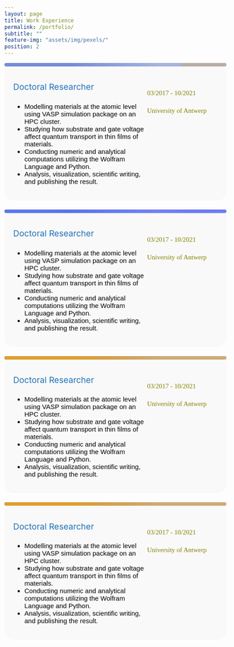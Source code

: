 ```yaml
---
layout: page
title: Work Experience
permalink: /portfolio/
subtitle: ""
feature-img: "assets/img/pexels/"
position: 2
---
```


<style>
    /* Reset default margin and padding */
    body {
        margin: 0;
        padding: 10px;
        background-image: url('assets/img/header/education.jpg');
        background-repeat: no-repeat;
        background-position: center center;
        background-size: cover; /* Ensure the background image covers the entire viewport */
    }

    .textbox {
    background-color: #f9f9f9; */
    border: 20px solid #ddd;
    border-radius: 20px;
    padding: 20px;
    margin-bottom: 20px;
    box-shadow: 0 2px 2px white;
    position: relative; /* Ensure relative positioning for absolute positioning of pseudo-element */
}

.textbox::before {
    content: "";
    position: absolute;
    top: 0;
    left: 0;
    width: 100%; /* Take up the full width of the box */
    height: 8px; /* Thickness of the strip */
    background: linear-gradient(to right, rgba(65, 105, 225, 0.8) 30%, rgba(65, 105, 225, 0.5) 70%); 
    border-radius: 20px 20px 20px 20px; /* Ensure rounded corners on the top */
}
    .textbox h3 {
        color: #333;
        font-size: 24px;
        margin-bottom: 10px;
    }

    .textbox p {
        color: #666;
        font-size: 16px;
        line-height: 1.6;
    }
</style>

<section>

<div class="textbox" style="display: flex;">
    <div class="main-content" style="flex: 1;">
        <div style="margin-left: 0em; margin-top: 0.1em; display: flex; align-items: center; margin-bottom: -15px;"> <p style="font-size: 19px; color: #2171b5; margin-right: 5px;">Doctoral Researcher</p>
        </div>
         <ul style="font-size: 15px; color: black; font-family: 'Avenir Next LT Pro', sans-serif;">
        <li>Modelling materials at the atomic level using VASP simulation package on an HPC cluster.</li>
        <li>Studying how substrate and gate voltage affect quantum transport in thin films of materials.</li>
        <li>Conducting numeric and analytical computations utilizing the Wolfram Language and Python.</li>
        <li>Analysis, visualization, scientific writing, and publishing the result.</li>
        </ul>
        <div style="::before; content: ''; position: absolute; top: 0; left: 0; width: 100%; height: 8px; background: linear-gradient(to right, rgba(255, 200, 100, 0.1) 80%, rgba(255, 165, 0, 0.3) 30%); 
        border-radius: 20px 20px 20px 20px;"> </div>
        </div>
   <div class="additional-column" style="background-color: #f9f9f9;  padding-top: 20px; width: 160px;height: 100px;">
   <p><span style="font-family: 'Avenir Next LT Pro'; font-size: 15px; color: gray;"> </span></p>
      <p><span style="font-family: 'Avenir Next LT Pro'; font-size: 15px; color: olive;">03/2017 - 10/2021</span></p>
    <p><span style="font-family: 'Avenir Next LT Pro'; font-size: 15px; color: olive;">University of Antwerp</span></p>
 </div>

</div>








<div class="textbox" style="display: flex;">
    <div class="main-content" style="flex: 1;">
        <div style="margin-left: 0em; margin-top: 0.1em; display: flex; align-items: center; margin-bottom: -15px;"> <p style="font-size: 19px; color: #2171b5; margin-right: 5px;">Doctoral Researcher</p>
        </div>
         <ul style="font-size: 15px; color: black; font-family: 'Avenir Next LT Pro', sans-serif;">
        <li>Modelling materials at the atomic level using VASP simulation package on an HPC cluster.</li>
        <li>Studying how substrate and gate voltage affect quantum transport in thin films of materials.</li>
        <li>Conducting numeric and analytical computations utilizing the Wolfram Language and Python.</li>
        <li>Analysis, visualization, scientific writing, and publishing the result.</li>
        </ul>
        <div style="::before; content: ''; position: absolute; top: 0; left: 0; width: 100%; height: 8px; background: linear-gradient(to right, rgba(0, 0, 255, 0.1) 20%, rgba(0, 0, 255, 0.3) 80%); border-radius: 20px 20px 20px 20px;"> </div>
        </div>
   <div class="additional-column" style="background-color: #f9f9f9;  padding-top: 20px; width: 160px;height: 100px;">
   <p><span style="font-family: 'Avenir Next LT Pro'; font-size: 15px; color: gray;"> </span></p>
      <p><span style="font-family: 'Avenir Next LT Pro'; font-size: 15px; color: olive;">03/2017 - 10/2021</span></p>
    <p><span style="font-family: 'Avenir Next LT Pro'; font-size: 15px; color: olive;">University of Antwerp</span></p>
 </div>

</div>


<div class="textbox" style="display: flex;">
    <div class="main-content" style="flex: 1;">
        <div style="margin-left: 0em; margin-top: 0.1em; display: flex; align-items: center; margin-bottom: -15px;"> <p style="font-size: 19px; color: #2171b5; margin-right: 5px;">Doctoral Researcher</p>
        </div>
         <ul style="font-size: 15px; color: black; font-family: 'Avenir Next LT Pro', sans-serif;">
        <li>Modelling materials at the atomic level using VASP simulation package on an HPC cluster.</li>
        <li>Studying how substrate and gate voltage affect quantum transport in thin films of materials.</li>
        <li>Conducting numeric and analytical computations utilizing the Wolfram Language and Python.</li>
        <li>Analysis, visualization, scientific writing, and publishing the result.</li>
        </ul>
        <div style="::before; content: ''; position: absolute; top: 0; left: 0; width: 100%; height: 8px; background: linear-gradient(to right, rgba(255, 165, 0, 0.8) 30%, rgba(255, 165, 0, 0.5) 70%); border-radius: 20px 20px 20px 20px;"> </div>
        </div>
   <div class="additional-column" style="background-color: #f9f9f9;  padding-top: 20px; width: 160px;height: 100px;">
   <p><span style="font-family: 'Avenir Next LT Pro'; font-size: 15px; color: gray;"> </span></p>
      <p><span style="font-family: 'Avenir Next LT Pro'; font-size: 15px; color: olive;">03/2017 - 10/2021</span></p>
    <p><span style="font-family: 'Avenir Next LT Pro'; font-size: 15px; color: olive;">University of Antwerp</span></p>
 </div>

</div>



<div class="textbox" style="display: flex;">
    <div class="main-content" style="flex: 1;">
        <div style="margin-left: 0em; margin-top: 0.1em; display: flex; align-items: center; margin-bottom: -15px;"> <p style="font-size: 19px; color: #2171b5; margin-right: 5px;">Doctoral Researcher</p>
        </div>
         <ul style="font-size: 15px; color: black; font-family: 'Avenir Next LT Pro', sans-serif;">
        <li>Modelling materials at the atomic level using VASP simulation package on an HPC cluster.</li>
        <li>Studying how substrate and gate voltage affect quantum transport in thin films of materials.</li>
        <li>Conducting numeric and analytical computations utilizing the Wolfram Language and Python.</li>
        <li>Analysis, visualization, scientific writing, and publishing the result.</li>
        </ul>
        <div style="::before; content: ''; position: absolute; top: 0; left: 0; width: 100%; height: 8px; background: linear-gradient(to right, rgba(255, 165, 0, 0.8) 30%, rgba(255, 165, 0, 0.5) 70%); border-radius: 20px 20px 20px 20px;"> </div>
        </div>
   <div class="additional-column" style="background-color: #f9f9f9;  padding-top: 20px; width: 160px;height: 100px;">
   <p><span style="font-family: 'Avenir Next LT Pro'; font-size: 15px; color: gray;"> </span></p>
      <p><span style="font-family: 'Avenir Next LT Pro'; font-size: 15px; color: olive;">03/2017 - 10/2021</span></p>
    <p><span style="font-family: 'Avenir Next LT Pro'; font-size: 15px; color: olive;">University of Antwerp</span></p>
 </div>

</div>

